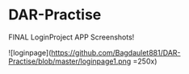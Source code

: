 # DAR-Practise
FINAL LoginProject APP Screenshots!

![loginpage](https://github.com/Bagdaulet881/DAR-Practise/blob/master/loginpage1.png =250x)

